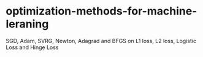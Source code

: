 # optimization-methods-for-machine-leraning
SGD, Adam, SVRG,  Newton, Adagrad and BFGS on L1 loss, L2 loss, Logistic Loss and Hinge Loss
